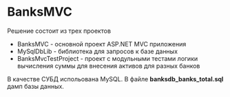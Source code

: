 # BanksMVC

Решение состоит из трех проектов
- BanksMVC - основной проект ASP.NET MVC приложения
- MySqlDbLib - библиотека для запросов к базе данных
- BanksMvcTestProject - проект с модульными тестами логики вычисления суммы для внесения активов для разных банков

В качестве СУБД испольована MySQL. В файле **banksdb_banks_total.sql** дамп базы данных.
